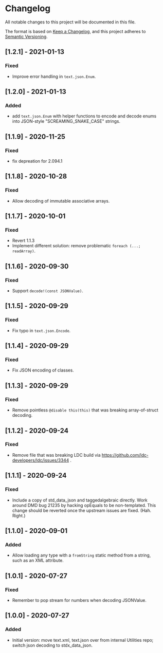 # Changelog
All notable changes to this project will be documented in this file.

The format is based on [Keep a Changelog](https://keepachangelog.com/en/1.0.0/),
and this project adheres to [Semantic Versioning](https://semver.org/spec/v2.0.0.html).

## [1.2.1] - 2021-01-13
### Fixed
- Improve error handling in `text.json.Enum`.

## [1.2.0] - 2021-01-13
### Added
- add `text.json.Enum` with helper functions to encode and decode enums into JSON-style "SCREAMING_SNAKE_CASE" strings.

## [1.1.9] - 2020-11-25
### Fixed
- fix depreation for 2.094.1

## [1.1.8] - 2020-10-28
### Fixed
- Allow decoding of immutable associative arrays.

## [1.1.7] - 2020-10-01
### Fixed
- Revert 1.1.3
- Implement different solution: remove problematic `foreach (...; readArray)`.

## [1.1.6] - 2020-09-30
### Fixed
- Support `decode!(const JSONValue)`.

## [1.1.5] - 2020-09-29
### Fixed
- Fix typo in `text.json.Encode`.

## [1.1.4] - 2020-09-29
### Fixed
- Fix JSON encoding of classes.

## [1.1.3] - 2020-09-29
### Fixed
- Remove pointless `@disable this(this)` that was breaking array-of-struct decoding.

## [1.1.2] - 2020-09-24
### Fixed
- Remove file that was breaking LDC build via https://github.com/ldc-developers/ldc/issues/3344 .

## [1.1.1] - 2020-09-24
### Fixed
- Include a copy of std_data_json and taggedalgebraic directly. Work around DMD bug 21235 by hacking opEquals
  to be non-templated.
  This change should be reverted once the upstream issues are fixed. (Hah. Right.)

## [1.1.0] - 2020-09-01
### Added
- Allow loading any type with a `fromString` static method from a string, such as an XML attribute.

## [1.0.1] - 2020-07-27
### Fixed
- Remember to pop stream for numbers when decoding JSONValue.

## [1.0.0] - 2020-07-27
### Added
- Initial version: move text.xml, text.json over from internal Utilities repo; switch json decoding to stdx_data_json.
